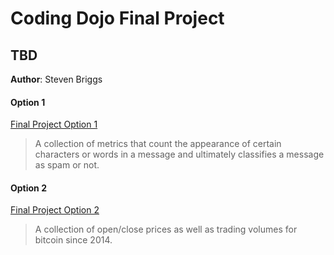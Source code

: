 # Coding Dojo Final Project
## TBD

**Author**: Steven Briggs




#### Option 1
[Final Project Option 1](./Final_Project_Option_1.ipynb)

> A collection of metrics that count the appearance of certain characters or words in a message and ultimately classifies a message as spam or not.

#### Option 2
[Final Project Option 2](./Final_Project_Option_2.ipynbb)

> A collection of open/close prices as well as trading volumes for bitcoin since 2014.





